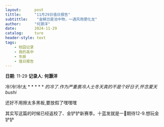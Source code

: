 ```yaml
---
layout:      post
tittle:      "11月29日值日报告"
subtittle:    "金鳞岂是池中物，一遇风雨便化龙"
author:      "何灏洋"
date:        2024-11-29
catalog:     ture
header-style: text
tags: 
    - 校园记录
    - 我的高中
    - 东辰
    - 值日报告
---
```


**日期**: 11-29
**记录人**: **何灏洋**

冷!冷!冷!太 * * *  * * *的冷了.作为严重畏冷人士冬天真的不是个好日子,怀念夏天bushi*

还好不用擦太多黑板,要放假了嘿嘿嘿

其实写这篇的时候已经返校了、金铲铲新赛季。十蓝发就是一💩期待12-9.想玩金铲铲

